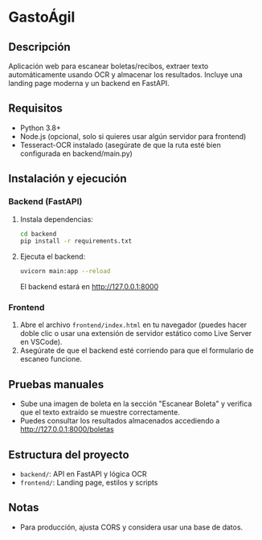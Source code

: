 # GastoÁgil

## Descripción
Aplicación web para escanear boletas/recibos, extraer texto automáticamente usando OCR y almacenar los resultados. Incluye una landing page moderna y un backend en FastAPI.

## Requisitos
- Python 3.8+
- Node.js (opcional, solo si quieres usar algún servidor para frontend)
- Tesseract-OCR instalado (asegúrate de que la ruta esté bien configurada en backend/main.py)

## Instalación y ejecución

### Backend (FastAPI)
1. Instala dependencias:
   ```bash
   cd backend
   pip install -r requirements.txt
   ```
2. Ejecuta el backend:
   ```bash
   uvicorn main:app --reload
   ```
   El backend estará en http://127.0.0.1:8000

### Frontend
1. Abre el archivo `frontend/index.html` en tu navegador (puedes hacer doble clic o usar una extensión de servidor estático como Live Server en VSCode).
2. Asegúrate de que el backend esté corriendo para que el formulario de escaneo funcione.

## Pruebas manuales
- Sube una imagen de boleta en la sección "Escanear Boleta" y verifica que el texto extraído se muestre correctamente.
- Puedes consultar los resultados almacenados accediendo a http://127.0.0.1:8000/boletas

## Estructura del proyecto
- `backend/`: API en FastAPI y lógica OCR
- `frontend/`: Landing page, estilos y scripts

## Notas
- Para producción, ajusta CORS y considera usar una base de datos.
